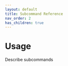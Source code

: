 ```yaml
---
layout: default
title: Subcommand Reference
nav_order: 2
has_children: true
---
```


# Usage

Describe subcommands